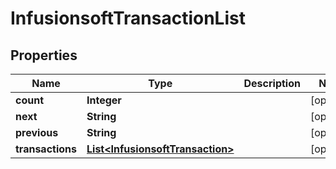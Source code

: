 
# InfusionsoftTransactionList

## Properties
Name | Type | Description | Notes
------------ | ------------- | ------------- | -------------
**count** | **Integer** |  |  [optional]
**next** | **String** |  |  [optional]
**previous** | **String** |  |  [optional]
**transactions** | [**List&lt;InfusionsoftTransaction&gt;**](InfusionsoftTransaction.md) |  |  [optional]



